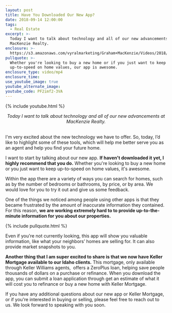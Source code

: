 ```yaml
---
layout: post
title: Have You Downloaded Our New App?
date: 2018-09-14 12:00:00
tags:
  - Real Estate
excerpt: >-
  Today I want to talk about technology and all of our new advancements at
  MacKenzie Realty.
enclosure: >-
  https://s3.amazonaws.com/vyralmarketing/Graham+MacKenzie/Videos/2018/MacKenzie+Realty+%257C+New+App.mp4
pullquote: >-
  Whether you're looking to buy a new home or if you just want to keep
  up-to-speed on home values, our app is awesome.
enclosure_type: video/mp4
enclosure_time:
use_youtube_image: true
youtube_alternate_image:
youtube_code: PF2imf2-3VA
---
```


{% include youtube.html %}

<center><em>Today I want to talk about technology and all of our new advancements at MacKenzie Realty.</em></center>

<center>&nbsp;</center>

I'm very excited about the new technology we have to offer. So, today, I’d like to highlight some of these tools, which will help me better serve you as an agent and help you find your future home.

I want to start by talking about our new app. **If haven't downloaded it yet, I highly recommend that you do.** Whether you're looking to buy a new home or you just want to keep up-to-speed on home values, it's awesome.

Within the app there are a variety of ways you can search for homes, such as by the number of bedrooms or bathrooms, by price, or by area. We would love for you to try it out and give us some feedback.

One of the things we noticed among people using other apps is that they became frustrated by the amount of inaccurate information they contained. For this reason, **we are working extremely hard to to provide up-to-the-minute information for you about our properties.**

{% include pullquote.html %}

Even if you're not currently looking, this app will show you valuable information, like what your neighbors’ homes are selling for. It can also provide market snapshots to you.&nbsp;

**Another thing that I am super excited to share is that we now have Keller Mortgage available to our Idaho clients.** This mortgage, only available through Keller Williams agents, &nbsp;offers a ZeroPlus loan, helping save people thousands of dollars on a purchase or refinance. When you download the app, you can submit a loan application through get an estimate of what it will cost you to refinance or buy a new home with Keller Mortgage.

If you have any additional questions about our new app or Keller Mortgage, or if you're interested in buying or selling, please feel free to reach out to us. We look forward to speaking with you soon.
